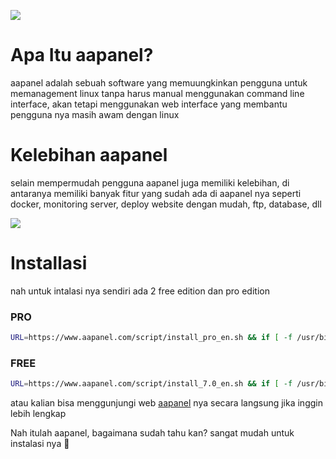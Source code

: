 ![](https://www.exabytes.co.id/blog/wp-content/uploads/2024/03/apa-itu-aapanel-adalah-540x267.png)

# Apa Itu aapanel?
aapanel adalah sebuah software yang memuungkinkan pengguna untuk memanagement linux tanpa harus manual menggunakan command line interface, akan tetapi menggunakan web interface yang membantu pengguna nya masih awam dengan linux

# Kelebihan aapanel
selain mempermudah pengguna aapanel juga memiliki kelebihan, di antaranya memiliki banyak fitur yang sudah ada di aapanel nya seperti docker, monitoring server, deploy website dengan mudah, ftp, database, dll

![](https://cdn.peceldev.my.id/images/1745023811124-wh4c0h.webp)

# Installasi
nah untuk intalasi nya sendiri ada 2 free edition dan pro edition

### PRO
```bash
URL=https://www.aapanel.com/script/install_pro_en.sh && if [ -f /usr/bin/curl ];then curl -ksSO $URL ;else wget --no-check-certificate -O install_pro_en.sh $URL;fi;bash install_pro_en.sh aa372544
```

### FREE
```bash
URL=https://www.aapanel.com/script/install_7.0_en.sh && if [ -f /usr/bin/curl ];then curl -ksSO "$URL" ;else wget --no-check-certificate -O install_7.0_en.sh "$URL";fi;bash install_7.0_en.sh aapanel
```

atau kalian bisa menggunjungi web [aapanel](https://www.aapanel.com/new/download.html) nya secara langsung jika inggin lebih lengkap

Nah itulah aapanel, bagaimana sudah tahu kan? sangat mudah untuk instalasi nya :star2: